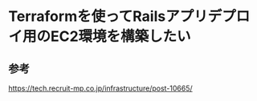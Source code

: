 # Terraformを使ってRailsアプリデプロイ用のEC2環境を構築したい

## 参考
https://tech.recruit-mp.co.jp/infrastructure/post-10665/
